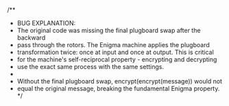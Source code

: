 /**
* BUG EXPLANATION:
* The original code was missing the final plugboard swap after the backward
* pass through the rotors. The Enigma machine applies the plugboard
* transformation twice: once at input and once at output. This is critical
* for the machine's self-reciprocal property - encrypting and decrypting
* use the exact same process with the same settings.
*
* Without the final plugboard swap, encrypt(encrypt(message)) would not
* equal the original message, breaking the fundamental Enigma property.
  */